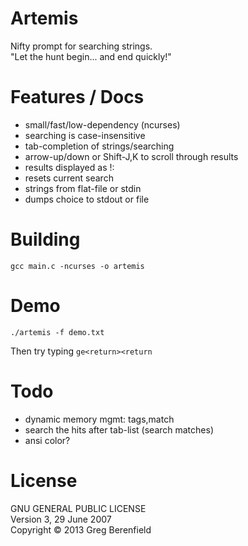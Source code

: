 Artemis
=======
Nifty prompt for searching strings.  
"Let the hunt begin... and end quickly!"

Features / Docs
===============
* small/fast/low-dependency (ncurses)
* searching is case-insensitive
* tab-completion of strings/searching
* arrow-up/down or Shift-J,K to scroll through results
* results displayed as !: <chosen strings>
* <space> resets current search
* strings from flat-file or stdin
* dumps choice to stdout or file

Building
========
    gcc main.c -ncurses -o artemis

Demo
====
    ./artemis -f demo.txt
Then try typing `ge<return><return`

Todo
====
* dynamic memory mgmt: tags,match
* search the hits after tab-list (search matches)
* ansi color?

License
=======
GNU GENERAL PUBLIC LICENSE  
Version 3, 29 June 2007  
Copyright © 2013 Greg Berenfield
